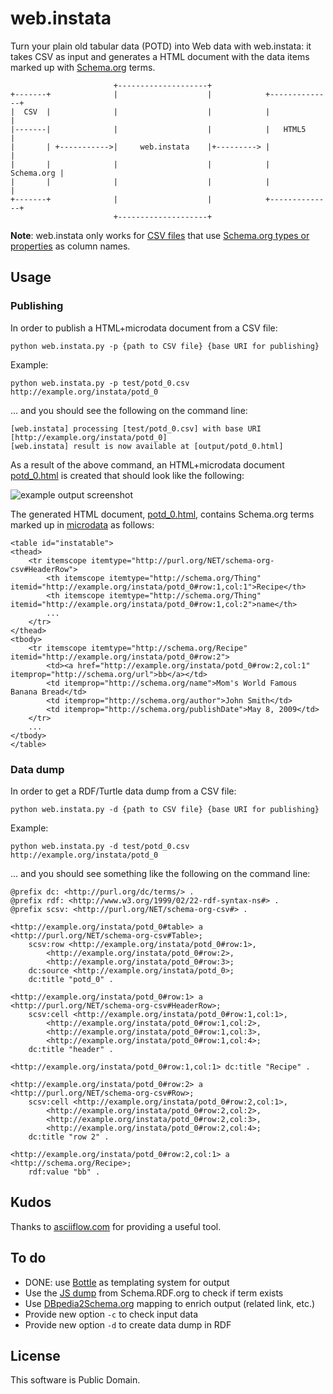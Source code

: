 # web.instata

Turn your plain old tabular data (POTD) into Web data with web.instata: it takes CSV as input and generates a HTML document with the data items marked up with  [Schema.org](http://schema.org) terms.

	                       +--------------------+
	+-------+              |                    |            +--------------+
	|  CSV  |              |                    |            |              |
	|-------|              |                    |            |   HTML5      |
	|       | +----------->|     web.instata    |+---------> |              |
	|       |              |                    |            |   Schema.org |
	|       |              |                    |            |              |
	+-------+              |                    |            +--------------+
	                       +--------------------+

**Note**: web.instata only works for [CSV files](http://tools.ietf.org/html/rfc4180) that use [Schema.org types or properties](http://schema.org/docs/full.html) as column names.


## Usage

### Publishing

In order to publish a HTML+microdata document from a CSV file:

	python web.instata.py -p {path to CSV file} {base URI for publishing}

Example:

	python web.instata.py -p test/potd_0.csv http://example.org/instata/potd_0
	
... and you should see the following on the command line:

	[web.instata] processing [test/potd_0.csv] with base URI [http://example.org/instata/potd_0] 
	[web.instata] result is now available at [output/potd_0.html]
	
As a result of the above command, an HTML+microdata document [potd_0.html](https://raw.github.com/mhausenblas/web.instata/master/doc/example_output_html.txt) is created that should look like the following:

![example output screenshot](https://github.com/mhausenblas/web.instata/raw/master/doc/example_output_screenshot.png "Example web.instata output for the input file test/potd_0.csv")

The generated HTML document, [potd_0.html](https://raw.github.com/mhausenblas/web.instata/master/doc/example_output_html.txt), contains Schema.org terms marked up in [microdata](http://www.w3.org/TR/microdata/) as follows:

	<table id="instatable">
	<thead>
		<tr itemscope itemtype="http://purl.org/NET/schema-org-csv#HeaderRow">
			<th itemscope itemtype="http://schema.org/Thing" itemid="http://example.org/instata/potd_0#row:1,col:1">Recipe</th>
			<th itemscope itemtype="http://schema.org/Thing" itemid="http://example.org/instata/potd_0#row:1,col:2">name</th>
			...
		</tr>
	</thead>
	<tbody>
		<tr itemscope itemtype="http://schema.org/Recipe" itemid="http://example.org/instata/potd_0#row:2">
			<td><a href="http://example.org/instata/potd_0#row:2,col:1" itemprop="http://schema.org/url">bb</a></td>
			<td itemprop="http://schema.org/name">Mom's World Famous Banana Bread</td>
			<td itemprop="http://schema.org/author">John Smith</td>
			<td itemprop="http://schema.org/publishDate">May 8, 2009</td>
		</tr>
		...
	</tbody>
	</table>

### Data dump

In order to get a RDF/Turtle data dump from a CSV file:

	python web.instata.py -d {path to CSV file} {base URI for publishing}

Example:

	python web.instata.py -d test/potd_0.csv http://example.org/instata/potd_0

... and you should see something like the following on the command line:

	@prefix dc: <http://purl.org/dc/terms/> .
	@prefix rdf: <http://www.w3.org/1999/02/22-rdf-syntax-ns#> .
	@prefix scsv: <http://purl.org/NET/schema-org-csv#> .
	
	<http://example.org/instata/potd_0#table> a <http://purl.org/NET/schema-org-csv#Table>;
	    scsv:row <http://example.org/instata/potd_0#row:1>,
	        <http://example.org/instata/potd_0#row:2>,
	        <http://example.org/instata/potd_0#row:3>;
	    dc:source <http://example.org/instata/potd_0>;
	    dc:title "potd_0" .
	
	<http://example.org/instata/potd_0#row:1> a <http://purl.org/NET/schema-org-csv#HeaderRow>;
	    scsv:cell <http://example.org/instata/potd_0#row:1,col:1>,
	        <http://example.org/instata/potd_0#row:1,col:2>,
	        <http://example.org/instata/potd_0#row:1,col:3>,
	        <http://example.org/instata/potd_0#row:1,col:4>;
	    dc:title "header" .
		
	<http://example.org/instata/potd_0#row:1,col:1> dc:title "Recipe" .
	
	<http://example.org/instata/potd_0#row:2> a <http://purl.org/NET/schema-org-csv#Row>;
	    scsv:cell <http://example.org/instata/potd_0#row:2,col:1>,
	        <http://example.org/instata/potd_0#row:2,col:2>,
	        <http://example.org/instata/potd_0#row:2,col:3>,
	        <http://example.org/instata/potd_0#row:2,col:4>;
	    dc:title "row 2" .
	
	<http://example.org/instata/potd_0#row:2,col:1> a <http://schema.org/Recipe>;
	    rdf:value "bb" .


## Kudos

Thanks to [asciiflow.com](http://www.asciiflow.com) for providing a useful tool.

## To do

* DONE: use [Bottle](http://bottlepy.org/docs/dev/) as templating system for output
* Use the [JS dump](http://schema.rdfs.org/all.json) from Schema.RDF.org to check if term exists
* Use [DBpedia2Schema.org](http://mappings.dbpedia.org/server/ontology/export) mapping to enrich output (related link, etc.)
* Provide new option `-c` to check input data
* Provide new option `-d` to create data dump in RDF

## License

This software is Public Domain.






















